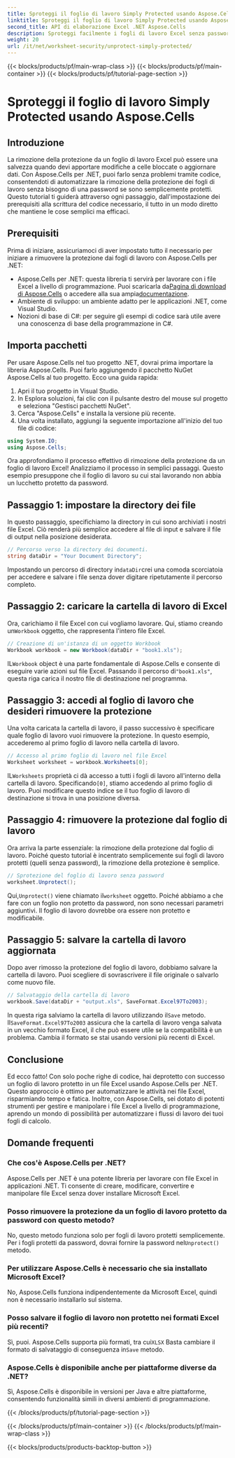 ```yaml
---
title: Sproteggi il foglio di lavoro Simply Protected usando Aspose.Cells
linktitle: Sproteggi il foglio di lavoro Simply Protected usando Aspose.Cells
second_title: API di elaborazione Excel .NET Aspose.Cells
description: Sproteggi facilmente i fogli di lavoro Excel senza password usando Aspose.Cells per .NET. Impara la configurazione, i passaggi del codice e salva l'output senza problemi.
weight: 20
url: /it/net/worksheet-security/unprotect-simply-protected/
---
```


{{< blocks/products/pf/main-wrap-class >}}
{{< blocks/products/pf/main-container >}}
{{< blocks/products/pf/tutorial-page-section >}}

# Sproteggi il foglio di lavoro Simply Protected usando Aspose.Cells

## Introduzione
La rimozione della protezione da un foglio di lavoro Excel può essere una salvezza quando devi apportare modifiche a celle bloccate o aggiornare dati. Con Aspose.Cells per .NET, puoi farlo senza problemi tramite codice, consentendoti di automatizzare la rimozione della protezione dei fogli di lavoro senza bisogno di una password se sono semplicemente protetti. Questo tutorial ti guiderà attraverso ogni passaggio, dall'impostazione dei prerequisiti alla scrittura del codice necessario, il tutto in un modo diretto che mantiene le cose semplici ma efficaci.
## Prerequisiti
Prima di iniziare, assicuriamoci di aver impostato tutto il necessario per iniziare a rimuovere la protezione dai fogli di lavoro con Aspose.Cells per .NET:
-  Aspose.Cells per .NET: questa libreria ti servirà per lavorare con i file Excel a livello di programmazione. Puoi scaricarla da[Pagina di download di Aspose.Cells](https://releases.aspose.com/cells/net/) o accedere alla sua ampia[documentazione](https://reference.aspose.com/cells/net/).
- Ambiente di sviluppo: un ambiente adatto per le applicazioni .NET, come Visual Studio.
- Nozioni di base di C#: per seguire gli esempi di codice sarà utile avere una conoscenza di base della programmazione in C#.
## Importa pacchetti
Per usare Aspose.Cells nel tuo progetto .NET, dovrai prima importare la libreria Aspose.Cells. Puoi farlo aggiungendo il pacchetto NuGet Aspose.Cells al tuo progetto. Ecco una guida rapida:
1. Apri il tuo progetto in Visual Studio.
2. In Esplora soluzioni, fai clic con il pulsante destro del mouse sul progetto e seleziona "Gestisci pacchetti NuGet".
3. Cerca "Aspose.Cells" e installa la versione più recente.
4. Una volta installato, aggiungi la seguente importazione all'inizio del tuo file di codice:
```csharp
using System.IO;
using Aspose.Cells;
```
Ora approfondiamo il processo effettivo di rimozione della protezione da un foglio di lavoro Excel!
Analizziamo il processo in semplici passaggi. Questo esempio presuppone che il foglio di lavoro su cui stai lavorando non abbia un lucchetto protetto da password.
## Passaggio 1: impostare la directory dei file
In questo passaggio, specifichiamo la directory in cui sono archiviati i nostri file Excel. Ciò renderà più semplice accedere al file di input e salvare il file di output nella posizione desiderata.
```csharp
// Percorso verso la directory dei documenti.
string dataDir = "Your Document Directory";
```
 Impostando un percorso di directory in`dataDir`crei una comoda scorciatoia per accedere e salvare i file senza dover digitare ripetutamente il percorso completo.
## Passaggio 2: caricare la cartella di lavoro di Excel
 Ora, carichiamo il file Excel con cui vogliamo lavorare. Qui, stiamo creando un`Workbook` oggetto, che rappresenta l'intero file Excel.
```csharp
// Creazione di un'istanza di un oggetto Workbook
Workbook workbook = new Workbook(dataDir + "book1.xls");
   ```
 IL`Workbook` object è una parte fondamentale di Aspose.Cells e consente di eseguire varie azioni sul file Excel. Passando il percorso di`"book1.xls"`, questa riga carica il nostro file di destinazione nel programma.
## Passaggio 3: accedi al foglio di lavoro che desideri rimuovere la protezione
Una volta caricata la cartella di lavoro, il passo successivo è specificare quale foglio di lavoro vuoi rimuovere la protezione. In questo esempio, accederemo al primo foglio di lavoro nella cartella di lavoro.
```csharp
// Accesso al primo foglio di lavoro nel file Excel
Worksheet worksheet = workbook.Worksheets[0];
```
 IL`Worksheets` proprietà ci dà accesso a tutti i fogli di lavoro all'interno della cartella di lavoro. Specificando`[0]`, stiamo accedendo al primo foglio di lavoro. Puoi modificare questo indice se il tuo foglio di lavoro di destinazione si trova in una posizione diversa.
## Passaggio 4: rimuovere la protezione dal foglio di lavoro
Ora arriva la parte essenziale: la rimozione della protezione dal foglio di lavoro. Poiché questo tutorial è incentrato semplicemente sui fogli di lavoro protetti (quelli senza password), la rimozione della protezione è semplice.
```csharp
// Sprotezione del foglio di lavoro senza password
worksheet.Unprotect();
```
 Qui,`Unprotect()` viene chiamato il`worksheet` oggetto. Poiché abbiamo a che fare con un foglio non protetto da password, non sono necessari parametri aggiuntivi. Il foglio di lavoro dovrebbe ora essere non protetto e modificabile.
## Passaggio 5: salvare la cartella di lavoro aggiornata
Dopo aver rimosso la protezione del foglio di lavoro, dobbiamo salvare la cartella di lavoro. Puoi scegliere di sovrascrivere il file originale o salvarlo come nuovo file.
```csharp
// Salvataggio della cartella di lavoro
workbook.Save(dataDir + "output.xls", SaveFormat.Excel97To2003);
```
 In questa riga salviamo la cartella di lavoro utilizzando il`Save` metodo. Il`SaveFormat.Excel97To2003` assicura che la cartella di lavoro venga salvata in un vecchio formato Excel, il che può essere utile se la compatibilità è un problema. Cambia il formato se stai usando versioni più recenti di Excel.
## Conclusione
Ed ecco fatto! Con solo poche righe di codice, hai deprotetto con successo un foglio di lavoro protetto in un file Excel usando Aspose.Cells per .NET. Questo approccio è ottimo per automatizzare le attività nei file Excel, risparmiando tempo e fatica. Inoltre, con Aspose.Cells, sei dotato di potenti strumenti per gestire e manipolare i file Excel a livello di programmazione, aprendo un mondo di possibilità per automatizzare i flussi di lavoro dei tuoi fogli di calcolo.
## Domande frequenti
### Che cos'è Aspose.Cells per .NET?
Aspose.Cells per .NET è una potente libreria per lavorare con file Excel in applicazioni .NET. Ti consente di creare, modificare, convertire e manipolare file Excel senza dover installare Microsoft Excel.
### Posso rimuovere la protezione da un foglio di lavoro protetto da password con questo metodo?
 No, questo metodo funziona solo per fogli di lavoro protetti semplicemente. Per i fogli protetti da password, dovrai fornire la password nel`Unprotect()` metodo.
### Per utilizzare Aspose.Cells è necessario che sia installato Microsoft Excel?
No, Aspose.Cells funziona indipendentemente da Microsoft Excel, quindi non è necessario installarlo sul sistema.
### Posso salvare il foglio di lavoro non protetto nei formati Excel più recenti?
 Sì, puoi. Aspose.Cells supporta più formati, tra cui`XLSX` Basta cambiare il formato di salvataggio di conseguenza in`Save` metodo.
### Aspose.Cells è disponibile anche per piattaforme diverse da .NET?
Sì, Aspose.Cells è disponibile in versioni per Java e altre piattaforme, consentendo funzionalità simili in diversi ambienti di programmazione.

{{< /blocks/products/pf/tutorial-page-section >}}

{{< /blocks/products/pf/main-container >}}
{{< /blocks/products/pf/main-wrap-class >}}

{{< blocks/products/products-backtop-button >}}
